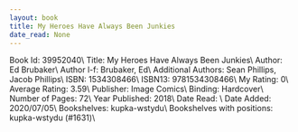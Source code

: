 ```yaml
---
layout: book
title: My Heroes Have Always Been Junkies
date_read: None
---
```


Book Id: 39952040\ 
Title: My Heroes Have Always Been Junkies\ 
Author: Ed Brubaker\ 
Author l-f: Brubaker, Ed\ 
Additional Authors: Sean Phillips, Jacob Phillips\ 
ISBN: 1534308466\ 
ISBN13: 9781534308466\ 
My Rating: 0\ 
Average Rating: 3.59\ 
Publisher: Image Comics\ 
Binding: Hardcover\ 
Number of Pages: 72\ 
Year Published: 2018\ 
Date Read: \ 
Date Added: 2020/07/05\ 
Bookshelves: kupka-wstydu\ 
Bookshelves with positions: kupka-wstydu (#1631)\ 


